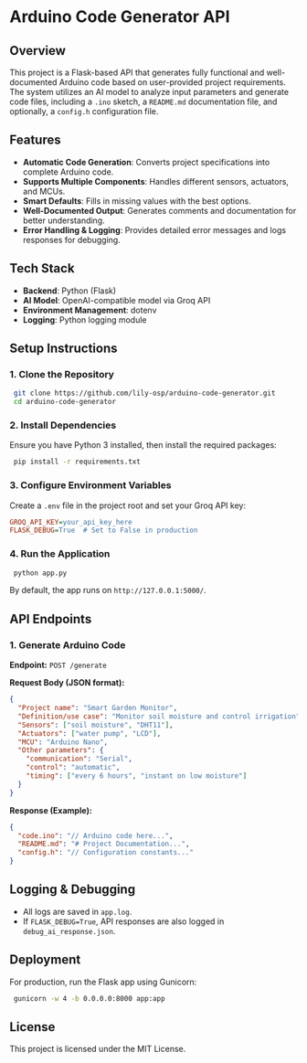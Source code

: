 # Arduino Code Generator API

## Overview
This project is a Flask-based API that generates fully functional and well-documented Arduino code based on user-provided project requirements. The system utilizes an AI model to analyze input parameters and generate code files, including a `.ino` sketch, a `README.md` documentation file, and optionally, a `config.h` configuration file.

## Features
- **Automatic Code Generation**: Converts project specifications into complete Arduino code.
- **Supports Multiple Components**: Handles different sensors, actuators, and MCUs.
- **Smart Defaults**: Fills in missing values with the best options.
- **Well-Documented Output**: Generates comments and documentation for better understanding.
- **Error Handling & Logging**: Provides detailed error messages and logs responses for debugging.

## Tech Stack
- **Backend**: Python (Flask)
- **AI Model**: OpenAI-compatible model via Groq API
- **Environment Management**: dotenv
- **Logging**: Python logging module

## Setup Instructions
### 1. Clone the Repository
```sh
 git clone https://github.com/lily-osp/arduino-code-generator.git
 cd arduino-code-generator
```

### 2. Install Dependencies
Ensure you have Python 3 installed, then install the required packages:
```sh
 pip install -r requirements.txt
```

### 3. Configure Environment Variables
Create a `.env` file in the project root and set your Groq API key:
```ini
GROQ_API_KEY=your_api_key_here
FLASK_DEBUG=True  # Set to False in production
```

### 4. Run the Application
```sh
 python app.py
```
By default, the app runs on `http://127.0.0.1:5000/`.

## API Endpoints
### 1. **Generate Arduino Code**
**Endpoint:** `POST /generate`

**Request Body (JSON format):**
```json
{
  "Project name": "Smart Garden Monitor",
  "Definition/use case": "Monitor soil moisture and control irrigation",
  "Sensors": ["soil moisture", "DHT11"],
  "Actuators": ["water pump", "LCD"],
  "MCU": "Arduino Nano",
  "Other parameters": {
    "communication": "Serial",
    "control": "automatic",
    "timing": ["every 6 hours", "instant on low moisture"]
  }
}
```

**Response (Example):**
```json
{
  "code.ino": "// Arduino code here...",
  "README.md": "# Project Documentation...",
  "config.h": "// Configuration constants..."
}
```

## Logging & Debugging
- All logs are saved in `app.log`.
- If `FLASK_DEBUG=True`, API responses are also logged in `debug_ai_response.json`.

## Deployment
For production, run the Flask app using Gunicorn:
```sh
 gunicorn -w 4 -b 0.0.0.0:8000 app:app
```

## License
This project is licensed under the MIT License.

